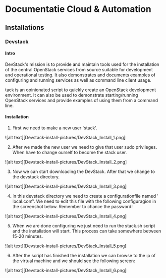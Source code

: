# Documentatie Cloud & Automation

## Installations

### Devstack

#### Intro

DevStack's mission is to provide and maintain tools used for the installation of the central OpenStack services from source suitable for development and operational testing. It also demonstrates and documents examples of configuring and running services as well as command line client usage.

tack is an opinionated script to quickly create an OpenStack development environment. It can also be used to demonstrate starting/running OpenStack services and provide examples of using them from a command line.

#### Installation

1. First we need to make a new user 'stack'.

![alt text][Devstack-install-pictures/DevStack_Install_1.png]

2. After we made the new user we need to give that user sudo privileges. When have to change ourself to become the stack user.

![alt text][Devstack-install-pictures/DevStack_Install_2.png]

3. Now we can start downloading the DevStack. After that we change to the devstack directory.

![alt text][Devstack-install-pictures/DevStack_Install_3.png]

4. In this devstack directory we need to create a configurationfile named ' local.conf'. We need to edit this file with the following configuragion in the screenshot below. Remember to chance the password!

![alt text][Devstack-install-pictures/DevStack_Install_4.png]

5. When we are done configuring we just need to run the stack.sh script and the installation will start. This process can take somewhere between 15-20 minutes.

![alt text][Devstack-install-pictures/DevStack_Install_5.png]

6. After the script has finished the installation we can browse to the ip of the virtual machine and we should see the following screen:

![alt text][Devstack-install-pictures/DevStack_Install_6.png]

